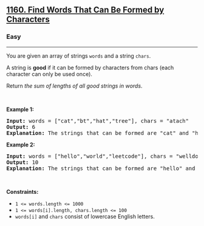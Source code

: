 <h2><a href="https://leetcode.com/problems/find-words-that-can-be-formed-by-characters/">1160. Find Words That Can Be Formed by Characters</a></h2><h3>Easy</h3><hr><div style="user-select: auto;"><p style="user-select: auto;">You are given an array of strings <code style="user-select: auto;">words</code> and a string <code style="user-select: auto;">chars</code>.</p>

<p style="user-select: auto;">A string is <strong style="user-select: auto;">good</strong> if it can be formed by characters from chars (each character can only be used once).</p>

<p style="user-select: auto;">Return <em style="user-select: auto;">the sum of lengths of all good strings in words</em>.</p>

<p style="user-select: auto;">&nbsp;</p>
<p style="user-select: auto;"><strong class="example" style="user-select: auto;">Example 1:</strong></p>

<pre style="user-select: auto;"><strong style="user-select: auto;">Input:</strong> words = ["cat","bt","hat","tree"], chars = "atach"
<strong style="user-select: auto;">Output:</strong> 6
<strong style="user-select: auto;">Explanation:</strong> The strings that can be formed are "cat" and "hat" so the answer is 3 + 3 = 6.
</pre>

<p style="user-select: auto;"><strong class="example" style="user-select: auto;">Example 2:</strong></p>

<pre style="user-select: auto;"><strong style="user-select: auto;">Input:</strong> words = ["hello","world","leetcode"], chars = "welldonehoneyr"
<strong style="user-select: auto;">Output:</strong> 10
<strong style="user-select: auto;">Explanation:</strong> The strings that can be formed are "hello" and "world" so the answer is 5 + 5 = 10.
</pre>

<p style="user-select: auto;">&nbsp;</p>
<p style="user-select: auto;"><strong style="user-select: auto;">Constraints:</strong></p>

<ul style="user-select: auto;">
	<li style="user-select: auto;"><code style="user-select: auto;">1 &lt;= words.length &lt;= 1000</code></li>
	<li style="user-select: auto;"><code style="user-select: auto;">1 &lt;= words[i].length, chars.length &lt;= 100</code></li>
	<li style="user-select: auto;"><code style="user-select: auto;">words[i]</code> and <code style="user-select: auto;">chars</code> consist of lowercase English letters.</li>
</ul>
</div>